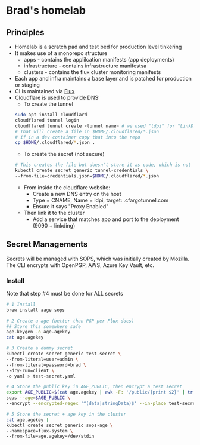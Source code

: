 # Brad's homelab

## Principles

- Homelab is a scratch pad and test bed for production level tinkering
- It makes use of a monorepo structure
  - apps - contains the applilcation manifests (app deployments)
  - infrastructure - contains infrastructure manifestsa
  - clusters - contains the flux cluster monitoring manifests
- Each app and infra maintains a base layer and is patched for production or staging
- CI is maintained via [Flux](https://fluxcd.io)
- Cloudflare is used to provide DNS:
  - To create the tunnel
  ```sh
  sudo apt install cloudflard
  cloudflared tunnel login
  cloudflared tunnel create <tunnel name> # we used "ldpi" for "LinkDing pi"
  # That will create a file in $HOME/.cloudflared/*.json
  # if in a dev container copy that into the repo
  cp $HOME/.cloudflared/*.json .
  ```
  - To create the secret (not secure)
  ```sh
  # This creates the file but doesn't store it as code, which is not what we want long-term
  kubectl create secret generic tunnel-credentials \
  --from-file=credentials.json=$HOME/.cloudflared/*.json
  ```
  - From inside the cloudflare website:
    - Create a new DNS entry on the host
    - Type = CNAME, Name = ldpi, target: <id>.cfargotunnel.com
    - Ensure it says "Proxy Enabled"
  - Then link it to the cluster
    - Add a service that matches app and port to the deployment (9090 + linkding)

## Secret Managements

Secrets will be managed with SOPS, which was initially created by Mozilla.
The CLI encrypts with OpenPGP, AWS, Azure Key Vault, etc.

### Install

Note that step #4 must be done for ALL secrets

```sh
# 1 Install
brew install aage sops

# 2 Create a age (better than PGP per Flux docs)
## Store this somewhere safe
age-keygen -o age.agekey
cat age.agekey

# 3 Create a dummy secret
kubectl create secret generic test-secret \
--from-literal=user=admin \
--from-literal=password=brad \
--dry-run=client \
-o yaml > test-secret.yaml

# 4 Store the public key in AGE_PUBLIC, then encrypt a test secret
export AGE_PUBLIC=$(cat age.agekey | awk -F: '/public/{print $2}' | tr -d '[[:blank:]]')
sops --age=$AGE_PUBLIC \
--encrypt --encrypted-regex '^(data|stringData)$' --in-place test-secret.yaml

# 5 Store the secret + age key in the cluster
cat age.agekey |
kubectl create secret generic sops-age \
--namespace=flux-system \
--from-file=age.agekey=/dev/stdin
```
